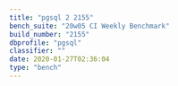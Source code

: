 ```yaml
---
title: "pgsql 2 2155"
bench_suite: "20w05 CI Weekly Benchmark"
build_number: "2155"
dbprofile: "pgsql"
classifier: ""
date: 2020-01-27T02:36:04
type: "bench"
---
```

